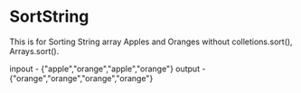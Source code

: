 # SortString

This is for Sorting String array Apples and Oranges without colletions.sort(), Arrays.sort().


inpout - {"apple","orange","apple","orange"}
output - {"orange","orange","orange","orange"}
